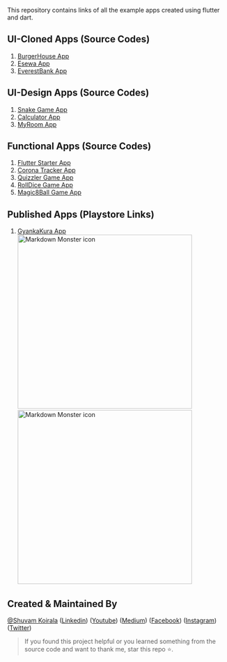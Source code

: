 This repository contains links of all the example apps created using flutter and dart.
## UI-Cloned Apps (Source Codes)
1. [BurgerHouse App](https://github.com/shuvam-koirala/BurgerHouse-UI-clone)
2. [Esewa App](https://github.com/shuvam-koirala/esewaUI-App)
3. [EverestBank App](https://github.com/shuvam-koirala/EverestBank-UI-Clone)
## UI-Design Apps (Source Codes)
1. [Snake Game App](https://github.com/shuvam-koirala/Snakegame-App-Clone)
2. [Calculator App](https://github.com/shuvam-koirala/fluttercalculatorUI)
3. [MyRoom App](https://github.com/shuvam-koirala/MyRoomUI-flutter)
## Functional Apps (Source Codes)
1. [Flutter Starter App](https://github.com/shuvam-koirala/flutter_starter_app)
2. [Corona Tracker App](https://github.com/shuvam-koirala/track_corona)
3. [Quizzler Game App](https://github.com/shuvam-koirala/QuizApp-flutter)
4. [RollDice Game App](https://github.com/shuvam-koirala/RollDice)
5. [Magic8Ball Game App](https://github.com/shuvam-koirala/Magic8Ball-flutter-)
## Published Apps (Playstore Links)
1. [GyankaKura App](https://play.google.com/store/apps/details?id=com.kocoder.gyankakura)
<img src="https://play-lh.googleusercontent.com/nrXKHaTvG2NJWi1U6e3j7L1C_awyOx-TOAbt5bPhw2Sxhp3YCRVARTRDLhlX57bNlA=w2560-h1440-rw" alt="Markdown Monster icon" height="400em" /> <img src="[https://play-lh.googleusercontent.com/nrXKHaTvG2NJWi1U6e3j7L1C_awyOx-TOAbt5bPhw2Sxhp3YCRVARTRDLhlX57bNlA=w2560-h1440-rw](https://play-lh.googleusercontent.com/MSWrYwoczqR3jmiadieRAMGrmXYamUjgKaeE-2Vh67mwyIk-PVM4LwhzItx7LLq6_is=w2560-h1440-rw)" alt="Markdown Monster icon" height="400em" />
## Created & Maintained By

[@Shuvam Koirala](https://github.com/shuvam-koirala) ([Linkedin](https://www.linkedin.com/in/shuvam-koirala "LinkedIn Shuvam Koirala")) ([Youtube](https://www.youtube.com/channel/UCxei3a_ocUPux_foujUxYUg)) ([Medium](https://medium.com/@suvamkoirala08 "Medium Shuvam Koirala")) ([Facebook](https://www.facebook.com/shuvu00 "Facebook Shuvam Koirala")) ([Instagram](https://www.instagram.com/shuvu1112 "Instagram Shuvam Koirala")) ([Twitter](https://twitter.com/intent/follow?original_referer=https%3A%2F%2Fgithub.com%2Fshuvam-koirala&screen_name=koirala_shuvam "Twitter Shuvam Koirala"))

> If you found this project helpful or you learned something from the source code and want to thank me, star this repo ⭐.
